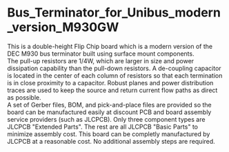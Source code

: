# Bus_Terminator_for_Unibus_modern_version_M930GW
This is a double-height Flip Chip board which is a modern version of the DEC M930 bus terminator built using surface mount components. 
<br>The pull-up resistors are 1/4W, which are larger in size and power dissipation capability than the pull-down resistors. A de-coupling capacitor is located in the center of each column of resistors so that each termination is in close proximity to a capacitor. Robust planes and power distribution traces are used to keep the source and return current flow paths as direct as possible.
<br>A set of Gerber files, BOM, and pick-and-place files are provided so the board can be manufactured easily at discount PCB and board assembly service providers (such as JLCPCB). Only three component types are JLCPCB "Extended Parts". The rest are all JLCPCB "Basic Parts" to minimize assembly cost. This board can be completly manufactured by JLCPCB at a reasonable cost. No additional assembly steps are required.
